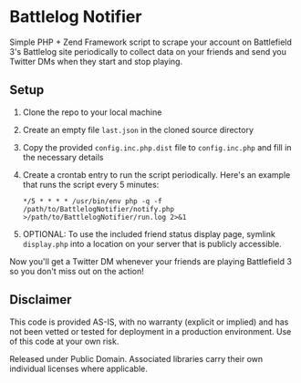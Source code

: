 Battlelog Notifier
==================

Simple PHP + Zend Framework script to scrape your account on Battlefield 3's Battlelog site periodically to collect data on your friends and send you Twitter DMs when they start and stop playing.

## Setup

1. Clone the repo to your local machine

2. Create an empty file ```last.json``` in the cloned source directory

3. Copy the provided ```config.inc.php.dist``` file to ```config.inc.php``` and fill in the necessary details

4. Create a crontab entry to run the script periodically.  Here's an example that runs the script every 5 minutes:
    
    ```*/5 * * * * /usr/bin/env php -q -f /path/to/BattlelogNotifier/notify.php >/path/to/BattlelogNotifier/run.log 2>&1```

5. OPTIONAL: To use the included friend status display page, symlink ```display.php``` into a location on your server that is publicly accessible.

Now you'll get a Twitter DM whenever your friends are playing Battlefield 3 so you don't miss out on the action!

## Disclaimer

This code is provided AS-IS, with no warranty (explicit or implied) and has not been vetted or tested for deployment in a production environment.  Use of this code at your own risk. 

Released under Public Domain.  Associated libraries carry their own individual licenses where applicable. 
